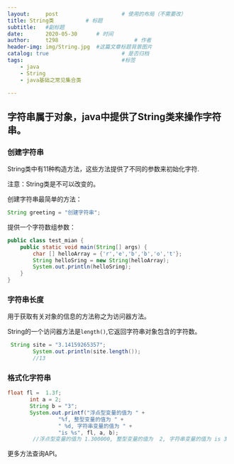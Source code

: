 ```yaml
---
layout:     post   				    # 使用的布局（不需要改）
title: String类			# 标题 
subtitle:   #副标题
date:       2020-05-30		# 时间
author:     t298						# 作者
header-img: img/String.jpg 	#这篇文章标题背景图片
catalog: true 						# 是否归档
tags:								#标签
    - java
    - String
	- java基础之常见集合类

---
```




## 字符串属于对象，java中提供了String类来操作字符串。



### 创建字符串

String类中有11种构造方法，这些方法提供了不同的参数来初始化字符.

注意：String类是不可以改变的。



创建字符串最简单的方法：

```java
String greeting = "创建字符串";
```



提供一个字符数组参数：

```java
public class test_mian {
    public static void main(String[] args) {
        char [] helloArray = {'r','e','b','b','o','t'};
        String helloSring = new String(helloArray);
        System.out.println(helloSring);
    }
}
```

### 字符串长度

用于获取有关对象的信息的方法称之为访问器方法。

String的一个访问器方法是`length()`,它返回字符串对象包含的字符数。

```java
 String site = "3.14159265357";
        System.out.println(site.length());
        //13
```

### 格式化字符串

```java
float fl =  1.3f;
       int a = 2;
       String b = "3";
       System.out.printf("浮点型变量的值为 " +
                "%f, 整型变量的值为 " +
                " %d, 字符串变量的值为 " +
                "is %s", fl, a, b);
        //浮点型变量的值为 1.300000, 整型变量的值为  2, 字符串变量的值为 is 3
```

更多方法查询API。